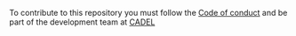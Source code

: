 To contribute to this repository you must follow the [Code of conduct](https://github.com/CADELmx/GPD_FRONTEND/blob/master/CODE_OF_CONDUCT.md)
and be part of the development team at [CADEL](https://github.com/CADELmx)
